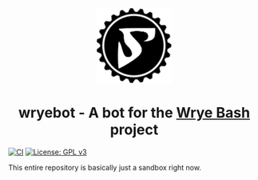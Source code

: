 <div align="center">
    <img width="150px" height="150px" src="logo.svg">
</div>
<div align="center">
    <h1>wryebot - A bot for the <a href="https://github.com/wrye-bash">Wrye Bash</a> project</h1>
</div>

[![CI](https://github.com/Infernio/wryebot/workflows/CI/badge.svg)](https://github.com/Infernio/wryebot/actions?query=workflow%3ACI)
[![License: GPL v3](https://img.shields.io/badge/license-GPLv3-blue.svg)](LICENSE.md)

This entire repository is basically just a sandbox right now.
